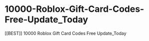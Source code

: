 # 10000-Roblox-Gift-Card-Codes-Free-Update_Today
[[BEST]] 10000 Roblox Gift Card Codes Free Update_Today
